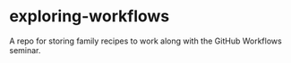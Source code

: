 # exploring-workflows
A repo for storing family recipes to work along with the GitHub Workflows seminar.
